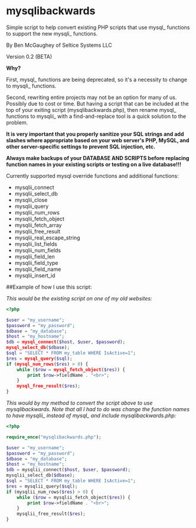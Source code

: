 # mysqlibackwards

Simple script to help convert existing PHP scripts that use mysql_ functions to support the new mysqli_ functions.

By Ben McGaughey of Seltice Systems LLC

Version 0.2 (BETA)

**Why?**

First, mysql_ functions are being deprecated, so it's a necessity to change to mysqli_ functions.

Second, rewriting entire projects may not be an option for many of us.  Possibly due to cost or time.  But having a script that can be included at the top of your exiting script (mysqlibackwards.php), then rename mysql_ functions to mysqlii_ with a find-and-replace tool is a quick solution to the problem.

**It is very important that you properly sanitize your SQL strings and add slashes where appropriate based on your web server's PHP, MySQL, and other server-specific settings to prevent SQL injection, etc.**

**Always make backups of your DATABASE AND SCRIPTS before replacing function names in your existing scripts or testing on a live database!!!**

Currently supported mysql override functions and additional functions:

- mysqlii_connect
- mysqlii_select_db
- mysqlii_close
- mysqlii_query
- mysqlii_num_rows
- mysqlii_fetch_object
- mysqlii_fetch_array
- mysqlii_free_result
- mysqlii_real_escape_string
- mysqlii_list_fields
- mysqlii_num_fields
- mysqlii_field_len
- mysqlii_field_type
- mysqlii_field_name
- mysqlii_insert_id

##Example of how I use this script:

*This would be the existing script on one of my old websites:*
```php
<?php

$user = "my_username";
$password = "my_password";
$dbase = "my_database";
$host = "my_hostname";
$db = mysql_connect($host, $user, $password);
mysql_select_db($dbase);
$sql = "SELECT * FROM my_table WHERE IsActive=1";
$res = mysql_query($sql);
if (mysql_num_rows($res) > 0) {
	while ($row = mysql_fetch_object($res)) {
		print $row->fieldName . "<br>";
	}
	mysql_free_result($res);
}

```

*This would by my method to convert the script above to use mysqlibackwards.  Note that all I had to do was change the function names to have mysqlii_ instead of mysql_ and include mysqlibackwards.php:*

```php
<?php

require_once("mysqlibackwards.php");

$user = "my_username";
$password = "my_password";
$dbase = "my_database";
$host = "my_hostname";
$db = mysqlii_connect($host, $user, $password);
mysqlii_select_db($dbase);
$sql = "SELECT * FROM my_table WHERE IsActive=1";
$res = mysqlii_query($sql);
if (mysqlii_num_rows($res) > 0) {
	while ($row = mysqlii_fetch_object($res)) {
		print $row->fieldName . "<br>";
	}
	mysqlii_free_result($res);
}

```
